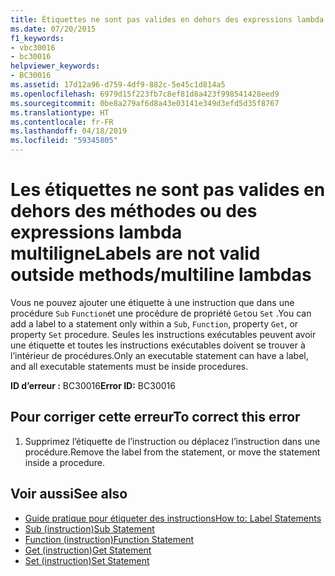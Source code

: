 ```yaml
---
title: Étiquettes ne sont pas valides en dehors des expressions lambda multilignes de méthodes
ms.date: 07/20/2015
f1_keywords:
- vbc30016
- bc30016
helpviewer_keywords:
- BC30016
ms.assetid: 17d12a96-d759-4df9-882c-5e45c1d814a5
ms.openlocfilehash: 6979d15f223fb7c8ef81d8a423f998541428eed9
ms.sourcegitcommit: 0be8a279af6d8a43e03141e349d3efd5d35f8767
ms.translationtype: HT
ms.contentlocale: fr-FR
ms.lasthandoff: 04/18/2019
ms.locfileid: "59345805"
---
```

# <a name="labels-are-not-valid-outside-methodsmultiline-lambdas"></a><span data-ttu-id="b273d-102">Les étiquettes ne sont pas valides en dehors des méthodes ou des expressions lambda multiligne</span><span class="sxs-lookup"><span data-stu-id="b273d-102">Labels are not valid outside methods/multiline lambdas</span></span>
<span data-ttu-id="b273d-103">Vous ne pouvez ajouter une étiquette à une instruction que dans une procédure `Sub` `Function`et une procédure de propriété `Get`ou `Set` .</span><span class="sxs-lookup"><span data-stu-id="b273d-103">You can add a label to a statement only within a `Sub`, `Function`, property `Get`, or property `Set` procedure.</span></span> <span data-ttu-id="b273d-104">Seules les instructions exécutables peuvent avoir une étiquette et toutes les instructions exécutables doivent se trouver à l’intérieur de procédures.</span><span class="sxs-lookup"><span data-stu-id="b273d-104">Only an executable statement can have a label, and all executable statements must be inside procedures.</span></span>  
  
 <span data-ttu-id="b273d-105">**ID d’erreur :** BC30016</span><span class="sxs-lookup"><span data-stu-id="b273d-105">**Error ID:** BC30016</span></span>  
  
## <a name="to-correct-this-error"></a><span data-ttu-id="b273d-106">Pour corriger cette erreur</span><span class="sxs-lookup"><span data-stu-id="b273d-106">To correct this error</span></span>  
  
1. <span data-ttu-id="b273d-107">Supprimez l’étiquette de l’instruction ou déplacez l’instruction dans une procédure.</span><span class="sxs-lookup"><span data-stu-id="b273d-107">Remove the label from the statement, or move the statement inside a procedure.</span></span>  
  
## <a name="see-also"></a><span data-ttu-id="b273d-108">Voir aussi</span><span class="sxs-lookup"><span data-stu-id="b273d-108">See also</span></span>

- [<span data-ttu-id="b273d-109">Guide pratique pour étiqueter des instructions</span><span class="sxs-lookup"><span data-stu-id="b273d-109">How to: Label Statements</span></span>](../../visual-basic/programming-guide/program-structure/how-to-label-statements.md)
- [<span data-ttu-id="b273d-110">Sub (instruction)</span><span class="sxs-lookup"><span data-stu-id="b273d-110">Sub Statement</span></span>](../../visual-basic/language-reference/statements/sub-statement.md)
- [<span data-ttu-id="b273d-111">Function (instruction)</span><span class="sxs-lookup"><span data-stu-id="b273d-111">Function Statement</span></span>](../../visual-basic/language-reference/statements/function-statement.md)
- [<span data-ttu-id="b273d-112">Get (instruction)</span><span class="sxs-lookup"><span data-stu-id="b273d-112">Get Statement</span></span>](../../visual-basic/language-reference/statements/get-statement.md)
- [<span data-ttu-id="b273d-113">Set (instruction)</span><span class="sxs-lookup"><span data-stu-id="b273d-113">Set Statement</span></span>](../../visual-basic/language-reference/statements/set-statement.md)
